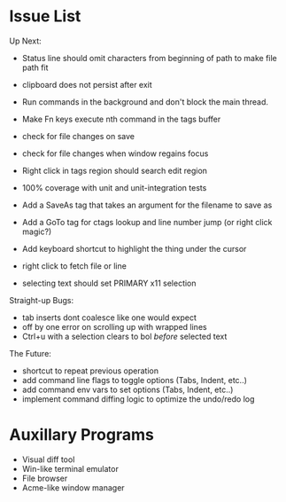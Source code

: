 # Issue List

Up Next:

* Status line should omit characters from beginning of path to make file path fit
* clipboard does not persist after exit
* Run commands in the background and don't block the main thread.
* Make Fn keys execute nth command in the tags buffer

* check for file changes on save
* check for file changes when window regains focus
* Right click in tags region should search edit region
* 100% coverage with unit and unit-integration tests
* Add a SaveAs tag that takes an argument for the filename to save as
* Add a GoTo tag for ctags lookup and line number jump (or right click magic?) 
* Add keyboard shortcut to highlight the thing under the cursor
* right click to fetch file or line
* selecting text should set PRIMARY x11 selection

Straight-up Bugs:

* tab inserts dont coalesce like one would expect
* off by one error on scrolling up with wrapped lines
* Ctrl+u with a selection clears to bol *before* selected text

The Future:

* shortcut to repeat previous operation
* add command line flags to toggle options (Tabs, Indent, etc..)
* add command env vars to set options (Tabs, Indent, etc..)
* implement command diffing logic to optimize the undo/redo log

# Auxillary Programs

* Visual diff tool
* Win-like terminal emulator
* File browser
* Acme-like window manager

